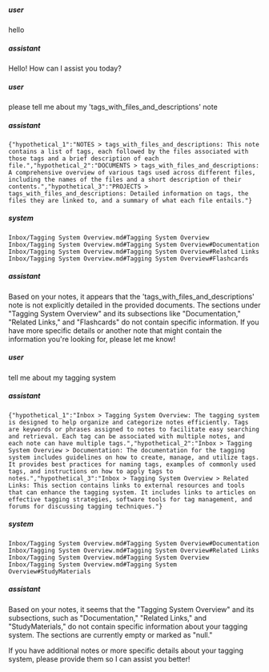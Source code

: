 ##### user
hello

##### assistant
Hello! How can I assist you today?

##### user
please tell me about my 'tags_with_files_and_descriptions' note

##### assistant
```lookup
{"hypothetical_1":"NOTES > tags_with_files_and_descriptions: This note contains a list of tags, each followed by the files associated with those tags and a brief description of each file.","hypothetical_2":"DOCUMENTS > tags_with_files_and_descriptions: A comprehensive overview of various tags used across different files, including the names of the files and a short description of their contents.","hypothetical_3":"PROJECTS > tags_with_files_and_descriptions: Detailed information on tags, the files they are linked to, and a summary of what each file entails."}
```

##### system
```sc-context
Inbox/Tagging System Overview.md#Tagging System Overview
Inbox/Tagging System Overview.md#Tagging System Overview#Documentation
Inbox/Tagging System Overview.md#Tagging System Overview#Related Links
Inbox/Tagging System Overview.md#Tagging System Overview#Flashcards
```

##### assistant
Based on your notes, it appears that the 'tags_with_files_and_descriptions' note is not explicitly detailed in the provided documents. The sections under "Tagging System Overview" and its subsections like "Documentation," "Related Links," and "Flashcards" do not contain specific information.
If you have more specific details or another note that might contain the information you're looking for, please let me know!

##### user
tell me about my tagging system

##### assistant
```lookup
{"hypothetical_1":"Inbox > Tagging System Overview: The tagging system is designed to help organize and categorize notes efficiently. Tags are keywords or phrases assigned to notes to facilitate easy searching and retrieval. Each tag can be associated with multiple notes, and each note can have multiple tags.","hypothetical_2":"Inbox > Tagging System Overview > Documentation: The documentation for the tagging system includes guidelines on how to create, manage, and utilize tags. It provides best practices for naming tags, examples of commonly used tags, and instructions on how to apply tags to notes.","hypothetical_3":"Inbox > Tagging System Overview > Related Links: This section contains links to external resources and tools that can enhance the tagging system. It includes links to articles on effective tagging strategies, software tools for tag management, and forums for discussing tagging techniques."}
```

##### system
```sc-context
Inbox/Tagging System Overview.md#Tagging System Overview#Documentation
Inbox/Tagging System Overview.md#Tagging System Overview#Related Links
Inbox/Tagging System Overview.md#Tagging System Overview
Inbox/Tagging System Overview.md#Tagging System Overview#StudyMaterials
```

##### assistant
Based on your notes, it seems that the "Tagging System Overview" and its subsections, such as "Documentation," "Related Links," and "StudyMaterials," do not contain specific information about your tagging system. The sections are currently empty or marked as "null."

If you have additional notes or more specific details about your tagging system, please provide them so I can assist you better!